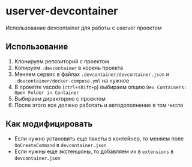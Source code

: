 # userver-devcontainer
Использование devcontainer для работы с userver проектом


## Использование
1. Клонируем репозиторий с проектом
2. Копируем `.devcontainer` в корень проекта
3. Меняем сервис в файлах `.devcontainer/devcontainer.json` и `.devcontainer/docker-compose.yml` на нужное
4. В промпте vscode (`ctrl+shift+p`) выбираем опцию `Dev Containers: Open Folder in Container`
5. Выбираем директорию с проектом
6. После этого все должно работать и автодополнение в том числе

## Как модифицировать 
- Если нужно установить еще пакеты в контейнер, то меняем поле `OnCreateCommand` в `devcontainer.json`
- Если нужны еще экстеншоны, то добавляем их в `extensions` в `devcontainer.json`
